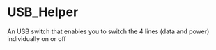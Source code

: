 # USB_Helper
An USB switch that enables you to switch the 4 lines (data and power) individually on or off
